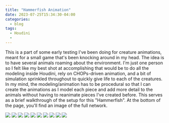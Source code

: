 ```yaml
---
title: "Hammerfish Animation"
date: 2023-07-25T15:34:30-04:00
categories:
  - blog
tags:
  - Houdini
  - 
---
```


This is a part of some early testing I've been doing for creature animations, meant for a small game that's been knocking around in my head. The idea is to have several animals roaming about the environment. I'm just one person so I felt like my best shot at accomplishing that would be to do all the modeling inside Houdini, rely on CHOPs-driven animation, and a bit of simulation sprinkled throughout to quickly give life to each of the creatures. In my mind, the modeling/animation has to be procedural so that I can create the animations as I model each piece and add more detail to the animals without having to reanimate pieces I've created before. This serves as a brief walkthrough of the setup for this "Hammerfish". At the bottom of the page, you'll find an image of the full network.


<img src="https://bakedveg.github.io/portfolio/assets/gifs/HammerfishAnimLoop.gif">

<img src="https://bakedveg.github.io/portfolio/assets/gifs/HammerfishAnimLoopTop.gif">

<img src="https://bakedveg.github.io/portfolio/assets/images/Step1.png">

<img src="https://bakedveg.github.io/portfolio/assets/images/Step2.png">

<img src="https://bakedveg.github.io/portfolio/assets/images/Step3.png">

<img src="https://bakedveg.github.io/portfolio/assets/images/Step4.png">

<img src="https://bakedveg.github.io/portfolio/assets/gifs/VellumTentacleWalkthrough.gif">

<img src="https://bakedveg.github.io/portfolio/assets/images/FinalAssembly.png">

<img src="https://bakedveg.github.io/portfolio/assets/images/FinalTextured.png">

<img src="https://bakedveg.github.io/portfolio/assets/images/HoudiniHammerfishGeoNetwork.png">
